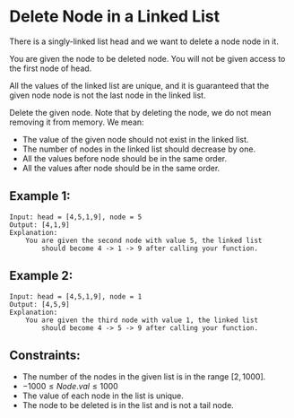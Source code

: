 # Delete Node in a Linked List

There is a singly-linked list head and we want to delete a node node in it.

You are given the node to be deleted node. You will not be given access to  
the first node of head.

All the values of the linked list are unique, and it is guaranteed that the  
given node node is not the last node in the linked list.

Delete the given node. Note that by deleting the node, we do not mean  
removing it from memory. We mean:

* The value of the given node should not exist in the linked list.
* The number of nodes in the linked list should decrease by one.
* All the values before node should be in the same order.
* All the values after node should be in the same order.

## Example 1:

    Input: head = [4,5,1,9], node = 5
    Output: [4,1,9]
    Explanation: 
        You are given the second node with value 5, the linked list  
            should become 4 -> 1 -> 9 after calling your function.

## Example 2:

    Input: head = [4,5,1,9], node = 1
    Output: [4,5,9]
    Explanation: 
        You are given the third node with value 1, the linked list  
            should become 4 -> 5 -> 9 after calling your function.


 

## Constraints:

* The number of the nodes in the given list is in the range $[2, 1000]$.
* $-1000 \le Node.val \le 1000$
* The value of each node in the list is unique.
* The node to be deleted is in the list and is not a tail node.


